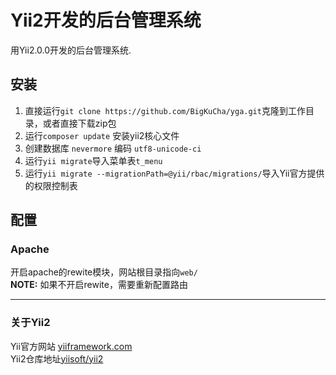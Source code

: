 Yii2开发的后台管理系统
===================================

用Yii2.0.0开发的后台管理系统.


安装
------------

1.  直接运行`git clone https://github.com/BigKuCha/yga.git`克隆到工作目录，或者直接下载zip包
2.  运行`composer update` 安装yii2核心文件
3.  创建数据库 `nevermore` 编码 `utf8-unicode-ci`
4.  运行`yii migrate`导入菜单表`t_menu`
5.  运行`yii migrate --migrationPath=@yii/rbac/migrations/`导入Yii官方提供的权限控制表

配置
-------------

###  Apache
开启apache的rewite模块，网站根目录指向`web/`  
**NOTE:** 如果不开启rewite，需要重新配置路由



------------

### 关于Yii2
Yii官方网站 [yiiframework.com](http://www.yiiframework.com)  
Yii2仓库地址[yiisoft/yii2](https://github.com/yiisoft/yii2)
